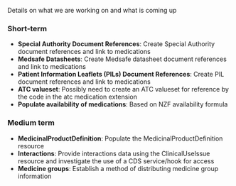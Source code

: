 Details on what we are working on and what is coming up

### Short-term

- **Special Authority Document References**: Create Special Authority document references and link to medications
- **Medsafe Datasheets**: Create Medsafe datasheet document references and link to medications
- **Patient Information Leaflets (PILs) Document References**: Create PIL document references and link to medications
- **ATC valueset**: Possibly need to create an ATC valueset for reference by the code in the atc medication extension
- **Populate availability of medications**: Based on NZF availability formula

### Medium term

- **MedicinalProductDefinition**: Populate the MedicinalProductDefinition resource
- **Interactions**: Provide interactions data using the ClinicalUseIssue resource and investigate the use of a CDS service/hook for access
- **Medicine groups**: Establish a method of distributing medicine group information



